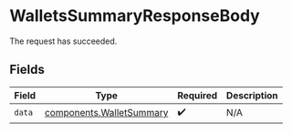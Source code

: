 # WalletsSummaryResponseBody

The request has succeeded.


## Fields

| Field                                                                | Type                                                                 | Required                                                             | Description                                                          |
| -------------------------------------------------------------------- | -------------------------------------------------------------------- | -------------------------------------------------------------------- | -------------------------------------------------------------------- |
| `data`                                                               | [components.WalletSummary](../../models/components/walletsummary.md) | :heavy_check_mark:                                                   | N/A                                                                  |